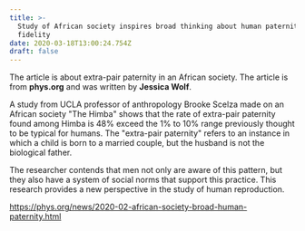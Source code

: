 ```yaml
---
title: >-
  Study of African society inspires broad thinking about human paternity,
  fidelity
date: 2020-03-18T13:00:24.754Z
draft: false
---
```

The article is about extra-pair paternity in an African society. The article is from **phys.org** and was written by **Jessica Wolf**.

A study from UCLA professor of anthropology Brooke Scelza made on an African society "The Himba" shows that the rate of extra-pair paternity found among Himba is 48% exceed the 1% to 10% range previously thought to be typical for humans. The "extra-pair paternity" refers to an instance in which a child is born to a married couple, but the husband is not the biological father.

The researcher contends that men not only are aware of this pattern, but they also have a system of social norms that support this practice. This research provides a new perspective in the study of human reproduction.

<https://phys.org/news/2020-02-african-society-broad-human-paternity.html>